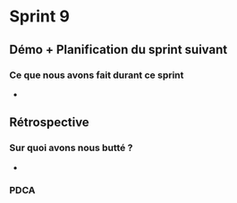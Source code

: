 # Sprint 9

## Démo + Planification du sprint suivant

### Ce que nous avons fait durant ce sprint
- 

## Rétrospective

### Sur quoi avons nous butté ?
- 

### PDCA

